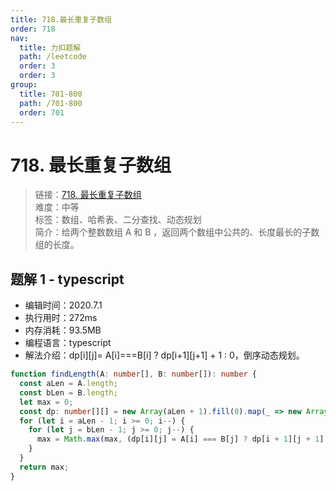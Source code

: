 ```yaml
---
title: 718.最长重复子数组
order: 718
nav:
  title: 力扣题解
  path: /leetcode
  order: 3
  order: 3
group:
  title: 701-800
  path: /701-800
  order: 701
---
```


# 718. 最长重复子数组

> 链接：[718. 最长重复子数组](https://leetcode-cn.com/problems/maximum-length-of-repeated-subarray/)  
> 难度：中等  
> 标签：数组、哈希表、二分查找、动态规划  
> 简介：给两个整数数组 A 和 B ，返回两个数组中公共的、长度最长的子数组的长度。

## 题解 1 - typescript

- 编辑时间：2020.7.1
- 执行用时：272ms
- 内存消耗：93.5MB
- 编程语言：typescript
- 解法介绍：dp[i][j]= A[i]===B[i] ? dp[i+1][j+1] + 1 : 0，倒序动态规划。

```typescript
function findLength(A: number[], B: number[]): number {
  const aLen = A.length;
  const bLen = B.length;
  let max = 0;
  const dp: number[][] = new Array(aLen + 1).fill(0).map(_ => new Array(bLen + 1).fill(0));
  for (let i = aLen - 1; i >= 0; i--) {
    for (let j = bLen - 1; j >= 0; j--) {
      max = Math.max(max, (dp[i][j] = A[i] === B[j] ? dp[i + 1][j + 1] + 1 : 0));
    }
  }
  return max;
}
```
